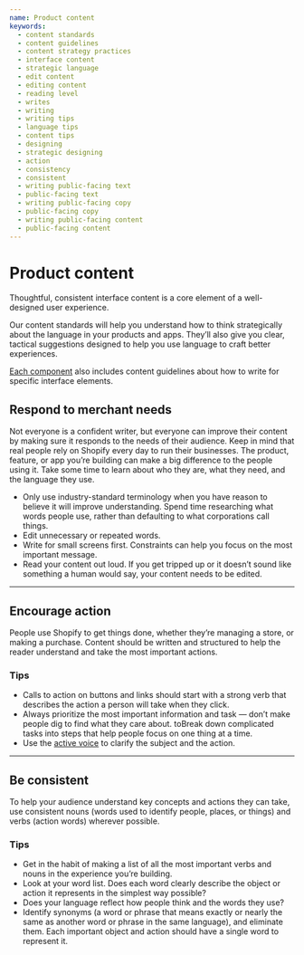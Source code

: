 ```yaml
---
name: Product content
keywords:
  - content standards
  - content guidelines
  - content strategy practices
  - interface content
  - strategic language
  - edit content
  - editing content
  - reading level
  - writes
  - writing
  - writing tips
  - language tips
  - content tips
  - designing
  - strategic designing
  - action
  - consistency
  - consistent
  - writing public-facing text
  - public-facing text
  - writing public-facing copy
  - public-facing copy
  - writing public-facing content
  - public-facing content
---
```


# Product content

Thoughtful, consistent interface content is a core element of a well-designed user experience.

Our content standards will help you understand how to think strategically about the language in your products and apps. They’ll also give you clear, tactical suggestions designed to help you use language to craft better experiences.

[Each component](/components/get-started) also includes content guidelines about how to write for specific interface elements.

## Respond to merchant needs

Not everyone is a confident writer, but everyone can improve their content by making sure it responds to the needs of their audience. Keep in mind that real people rely on Shopify every day to run their businesses. The product, feature, or app you’re building can make a big difference to the people using it. Take some time to learn about who they are, what they need, and the language they use.

- Only use industry-standard terminology when you have reason to believe it will improve understanding. Spend time researching what words people use, rather than defaulting to what corporations call things.
- Edit unnecessary or repeated words.
- Write for small screens first. Constraints can help you focus on the most important message.
- Read your content out loud. If you get tripped up or it doesn’t sound like something a human would say, your content needs to be edited.

---

## Encourage action

People use Shopify to get things done, whether they’re managing a store, or making a purchase. Content should be written and structured to help the reader understand and take the most important actions.

### Tips

- Calls to action on buttons and links should start with a strong verb that describes the action a person will take when they click.
- Always prioritize the most important information and task — don’t make people dig to find what they care about. toBreak down complicated tasks into steps that help people focus on one thing at a time.
- Use the [active voice](/content/grammar-and-mechanics#basics) to clarify the subject and the action.

---

## Be consistent

To help your audience understand key concepts and actions they can take, use consistent nouns (words used to identify people, places, or things) and verbs
(action words) wherever possible.

### Tips

- Get in the habit of making a list of all the most important verbs and nouns in the experience you’re building.
- Look at your word list. Does each word clearly describe the object or action it represents in the simplest way possible?
- Does your language reflect how people think and the words they use?
- Identify synonyms (a word or phrase that means exactly or nearly the same as another word or phrase in the same language), and eliminate them. Each important object and action should have a single word to represent it.
